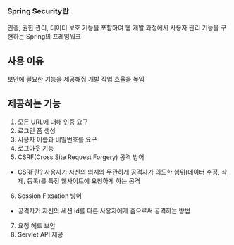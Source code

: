 ### **Spring Security란**

인증, 권한 관리, 데이터 보호 기능을 포함하여 웹 개발 과정에서 사용자 관리 기능을 구현하는 Spring의 프레임워크

## **사용 이유**

보안에 필요한 기능을 제공해줘 개발 작업 효율을 높임 


## **제공하는 기능**
1. 모든 URL에 대해 인증 요구
2. 로그인 폼 생성
3. 사용자 이름과 비밀번호를 요구
4. 로그아웃 기능
5. CSRF(Cross Site Request Forgery) 공격 방어
- CSRF란? 사용자가 자신의 의지와 무관하게 공격자가 의도한 행위(데이터 수정, 삭제, 등록)를 특정 웹사이트에 요청하게 하는 공격
6. Session Fixsation 방어
- 공격자가 자신의 세션 id를 다른 사용자에게 줌으로써 공격하는 방법
7. 요청 헤드 보안
8. Servlet API 제공


